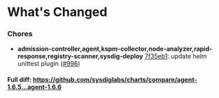 # What's Changed

### Chores
- **admission-controller,agent,kspm-collector,node-analyzer,rapid-response,registry-scanner,sysdig-deploy** [7f35eb1](https://github.com/sysdiglabs/charts/commit/7f35eb1f88d93fa59c2839e7fbb756e50a378bea): update helm unittest plugin ([#996](https://github.com/sysdiglabs/charts/issues/996))

#### Full diff: https://github.com/sysdiglabs/charts/compare/agent-1.6.5...agent-1.6.6
